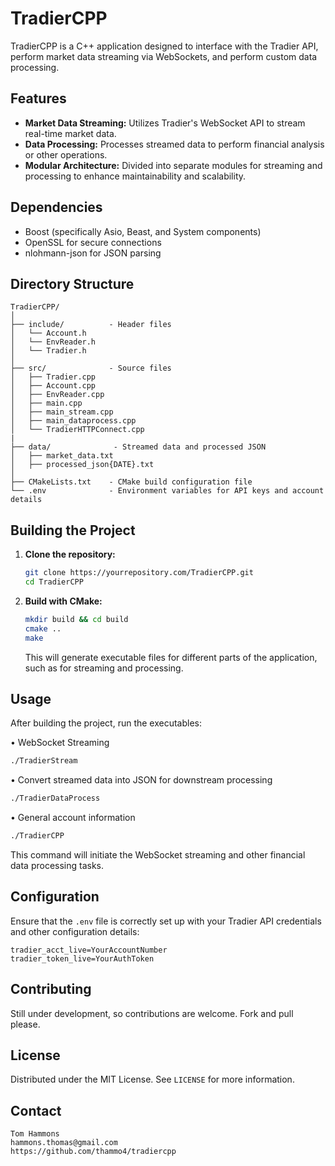 # TradierCPP

TradierCPP is a C++ application designed to interface with the Tradier API, perform market data streaming via WebSockets, and perform custom data processing.

## Features

- **Market Data Streaming:** Utilizes Tradier's WebSocket API to stream real-time market data.
- **Data Processing:** Processes streamed data to perform financial analysis or other operations.
- **Modular Architecture:** Divided into separate modules for streaming and processing to enhance maintainability and scalability.

## Dependencies

- Boost (specifically Asio, Beast, and System components)
- OpenSSL for secure connections
- nlohmann-json for JSON parsing

## Directory Structure

```
TradierCPP/
│
├── include/          - Header files
│   └── Account.h
│   └── EnvReader.h
│   └── Tradier.h
│
├── src/              - Source files
│   ├── Tradier.cpp
│   ├── Account.cpp
│   ├── EnvReader.cpp
│   ├── main.cpp
│   ├── main_stream.cpp
│   ├── main_dataprocess.cpp
│   └── TradierHTTPConnect.cpp
|
├── data/              - Streamed data and processed JSON
│   ├── market_data.txt
│   ├── processed_json{DATE}.txt
│
├── CMakeLists.txt    - CMake build configuration file
└── .env              - Environment variables for API keys and account details
```

## Building the Project

1. **Clone the repository:**

   ```bash
   git clone https://yourrepository.com/TradierCPP.git
   cd TradierCPP
   ```

2. **Build with CMake:**

   ```bash
   mkdir build && cd build
   cmake ..
   make
   ```

   This will generate executable files for different parts of the application, such as for streaming and processing.

## Usage

After building the project, run the executables:

• WebSocket Streaming
```bash
./TradierStream
```

• Convert streamed data into JSON for downstream processing
```bash
./TradierDataProcess
```

• General account information
```bash
./TradierCPP
```

This command will initiate the WebSocket streaming and other financial data processing tasks.

## Configuration

Ensure that the `.env` file is correctly set up with your Tradier API credentials and other configuration details:

```
tradier_acct_live=YourAccountNumber
tradier_token_live=YourAuthToken
```

## Contributing

Still under development, so contributions are welcome. Fork and pull please.

## License

Distributed under the MIT License. See `LICENSE` for more information.

## Contact
```
Tom Hammons
hammons.thomas@gmail.com
https://github.com/thammo4/tradiercpp
```
